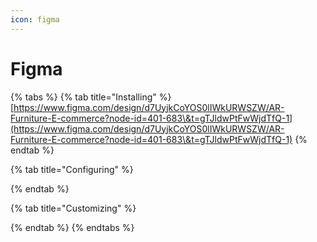 ```yaml
---
icon: figma
---
```


# Figma

{% tabs %}
{% tab title="Installing" %}
[https://www.figma.com/design/d7UyjkCoYOS0lIWkURWSZW/AR-Furniture-E-commerce?node-id=401-683\&t=gTJldwPtFwWjdTfQ-1](https://www.figma.com/design/d7UyjkCoYOS0lIWkURWSZW/AR-Furniture-E-commerce?node-id=401-683\&t=gTJldwPtFwWjdTfQ-1)
{% endtab %}

{% tab title="Configuring" %}

{% endtab %}

{% tab title="Customizing" %}

{% endtab %}
{% endtabs %}
